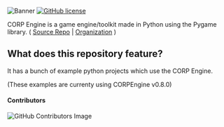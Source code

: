 ![Banner](https://imagizer.imageshack.com/img922/2867/oKxyGS.png)
[![GitHub license](https://img.shields.io/github/license/PyxleDev0/corp-engine)](https://github.com/PyxleDev0/corp-engine/blob/master/LICENSE)

CORP Engine is a game engine/toolkit made in Python using the Pygame library. ( [Source Repo](https://github.com/corpengine/corpengine) | [Organization](https://github.com/corpengine) )
## What does this repository feature?
It has a bunch of example python projects which use the CORP Engine.

(These examples are currenty using CORPEngine v0.8.0)

#### Contributors
![GitHub Contributors Image](https://contrib.rocks/image?repo=corpengine/corpengine-examples) 

